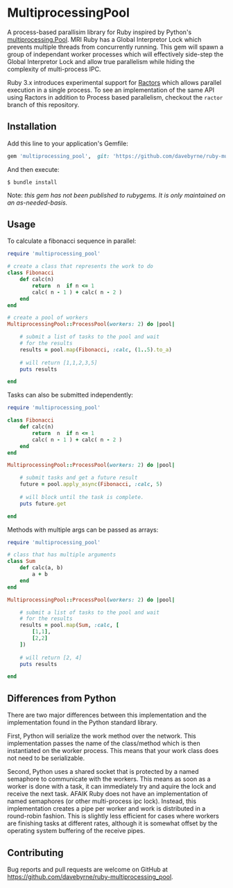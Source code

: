 # MultiprocessingPool

A process-based parallisim library for Ruby inspired by Python's [multiprocessing.Pool](https://docs.python.org/3/library/multiprocessing.html). MRI Ruby has a Global Interpretor Lock which prevents multiple threads from concurrently running.  This gem will spawn a group of independant worker processes which will effectively side-step the Global Interpretor Lock and allow true parallelism while hiding the complexity of multi-process IPC.

Ruby 3.x introduces experimental support for [Ractors](https://docs.ruby-lang.org/en/3.1/ractor_md.html) which allows parallel execution in a single process.  To see an implementation of the same API using Ractors in addition to Process based parallelism, checkout the `ractor` branch of this repository.

## Installation

Add this line to your application's Gemfile:

```ruby
gem 'multiprocessing_pool',  git: 'https://github.com/davebyrne/ruby-multiprocessing-pool'
```

And then execute:

    $ bundle install


Note: *this gem has not been published to rubygems. It is only maintained on an as-needed-basis.*

## Usage

To calculate a fibonacci sequence in parallel:
```ruby
require 'multiprocessing_pool'

# create a class that represents the work to do
class Fibonacci
    def calc(n)
        return  n  if n <= 1 
        calc( n - 1 ) + calc( n - 2 )
    end
end

# create a pool of workers
MultiprocessingPool::ProcessPool(workers: 2) do |pool|

    # submit a list of tasks to the pool and wait 
    # for the results
    results = pool.map(Fibonacci, :calc, (1..5).to_a)
    
    # will return [1,1,2,3,5]
    puts results

end
```

Tasks can also be submitted independently:
```ruby
require 'multiprocessing_pool'

class Fibonacci
    def calc(n)
        return  n  if n <= 1 
        calc( n - 1 ) + calc( n - 2 )
    end
end

MultiprocessingPool::ProcessPool(workers: 2) do |pool|

    # submit tasks and get a future result
    future = pool.apply_async(Fibonacci, :calc, 5)
    
    # will block until the task is complete.
    puts future.get 

end
```

Methods with multiple args can be passed as arrays: 
```ruby
require 'multiprocessing_pool'

# class that has multiple arguments
class Sum
    def calc(a, b)
        a + b
    end
end

MultiprocessingPool::ProcessPool(workers: 2) do |pool|

    # submit a list of tasks to the pool and wait 
    # for the results
    results = pool.map(Sum, :calc, [
        [1,1],
        [2,2]
    ])
    
    # will return [2, 4]
    puts results

end
```

## Differences from Python

There are two major differences between this implementation and the implementation found in the Python standard library.  

First, Python will serialize the work method over the network.  This implementation passes the name of the class/method which is then instantiated on the worker process.  This means that your work class does not need to be serializable.

Second, Python uses a shared socket that is protected by a named semaphore to communicate with the workers.  This means as soon as a worker is done with a task, it can immediately try and aquire the lock and receive the next task.  AFAIK Ruby does not have an implementation of named semaphores (or other multi-process ipc lock).  Instead, this implementation creates a pipe per worker and work is distributed in a round-robin fashion.  This is slightly less efficient for cases where workers are finishing tasks at different rates, although it is somewhat offset by the operating system buffering of the receive pipes.

## Contributing

Bug reports and pull requests are welcome on GitHub at https://github.com/davebyrne/ruby-multiprocessing_pool.
